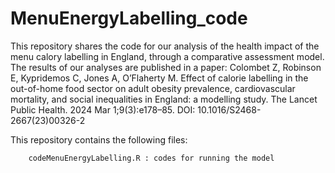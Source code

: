 # MenuEnergyLabelling_code

This repository shares the code for our analysis of the health impact of the menu calory labelling in England, through a comparative assessment model. The results of our analyses are published in a paper: Colombet Z, Robinson E, Kypridemos C, Jones A, O’Flaherty M. Effect of calorie labelling in the out-of-home food sector on adult obesity prevalence, cardiovascular mortality, and social inequalities in England: a modelling study. The Lancet Public Health. 2024 Mar 1;9(3):e178–85. DOI: 10.1016/S2468-2667(23)00326-2 

This repository contains the following files:

        codeMenuEnergyLabelling.R : codes for running the model
    
